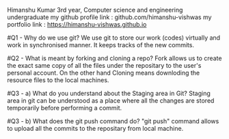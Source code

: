 Himanshu Kumar
3rd year, Computer science and engineering undergraduate
my github profile link : github.com/himanshu-vishwas
my portfolio link : https://himanshu-vishwas.github.io

#Q1 - Why do we use git?
We use git to store our work (codes) virtually and work in synchronised manner. It keeps tracks of the new commits.

#Q2 - What is meant by forking and cloning a repo? 
Fork allows us to create the exact same copy of all the files under the repositary to the user's personal account. On the other hand Cloning means downloding the resource files to the local machines.

#Q3 - a) What do you understand about the Staging area in Git?
Staging area in git can be understood as a place where all the changes are stored temporarily before performing a commit.

#Q3 - b) What does the git push command do? 
"git push" command allows to upload all the commits to the repositary from local machine.
